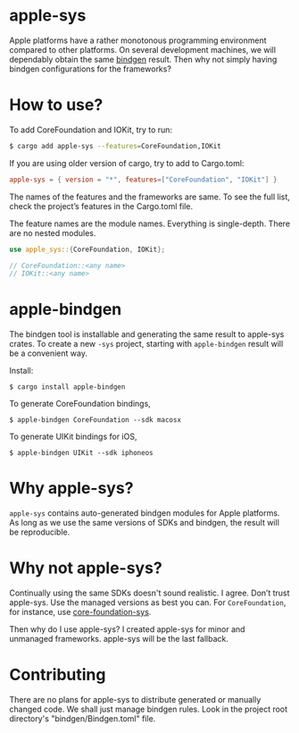 # apple-sys

Apple platforms have a rather monotonous programming environment compared to other platforms. On several development machines, we will dependably obtain the same [bindgen](https://github.com/rust-lang/rust-bindgen) result. Then why not simply having bindgen configurations for the frameworks?
# How to use?

To add CoreFoundation and IOKit, try to run:
```sh
$ cargo add apple-sys --features=CoreFoundation,IOKit
```

If you are using older version of cargo, try to add to Cargo.toml:
```toml
apple-sys = { version = "*", features=["CoreFoundation", "IOKit"] }
```

The names of the features and the frameworks are same.
To see the full list, check the project’s features in the Cargo.toml file.
 
The feature names are the module names. Everything is single-depth. There are no nested modules.

```rust
use apple_sys::{CoreFoundation, IOKit};

// CoreFoundation::<any name>
// IOKit::<any name>
```

# apple-bindgen

The bindgen tool is installable and generating the same result to apple-sys crates.
To create a new `-sys` project, starting with `apple-bindgen` result will be a convenient way.

Install:
```
$ cargo install apple-bindgen
```

To generate CoreFoundation bindings,
```
$ apple-bindgen CoreFoundation --sdk macosx
```

To generate UIKit bindings for iOS,
```
$ apple-bindgen UIKit --sdk iphoneos
```

# Why apple-sys?

`apple-sys` contains auto-generated bindgen modules for Apple platforms. As long as we use the same versions of SDKs and bindgen, the result will be reproducible.

# Why not apple-sys?
Continually using the same SDKs doesn't sound realistic. I agree. Don’t trust apple-sys. Use the managed versions as best you can. For `CoreFoundation`, for instance, use [core-foundation-sys](https://github.com/servo/core-foundation-rs).

Then why do I use apple-sys? I created apple-sys for minor and unmanaged frameworks. apple-sys will be the last fallback.

# Contributing

There are no plans for apple-sys to distribute generated or manually changed code. We shall just manage bindgen rules.
Look in the project root directory's "bindgen/Bindgen.toml" file.
